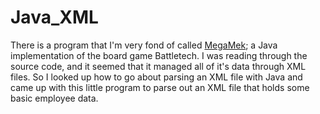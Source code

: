 Java_XML
=========

There is a program that I'm very fond of called <a href="http://megamek.info/">MegaMek</a>; a Java implementation of the board game Battletech. I was reading through the source code, and it seemed that it managed all of it's data through XML files. So I looked up how to go about parsing an XML file with Java and came up with this little program to parse out an XML file that holds some basic employee data.
